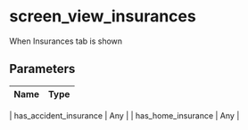 # screen_view_insurances
When Insurances tab is shown

## Parameters

| Name      | Type |
| ----------- | ----------- |

| has_accident_insurance      | Any       |
| has_home_insurance      | Any       |
